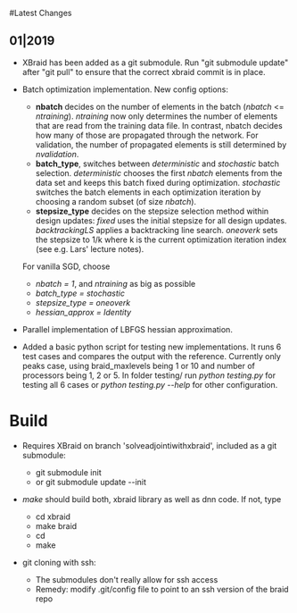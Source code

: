 #Latest Changes

## 01|2019

* XBraid has been added as a git submodule. Run "git submodule update" after "git pull" to ensure that the correct xbraid commit is in place. 

* Batch optimization implementation. New config options:
  - **nbatch** decides on the number of elements in the batch (*nbatch* <= *ntraining*). *ntraining* now only determines the number of elements that are read from the training data file. In contrast, nbatch decides how many of those are propagated through the network. For validation, the number of propagated elements is still determined by *nvalidation*. 
  - **batch\_type**, switches between *deterministic* and *stochastic* batch selection. *deterministic* chooses the first *nbatch* elements from the data set and keeps this batch fixed during optimization. *stochastic* switches the batch elements in each optimization iteration by choosing a random subset (of size *nbatch*).
  - **stepsize\_type** decides on the stepsize selection method within design updates: *fixed* uses the initial stepsize for all design updates. *backtrackingLS* applies a backtracking line search. *oneoverk* sets the stepsize to 1/k where k is the current optimization iteration index (see e.g. Lars' lecture notes). 
 
   For vanilla SGD, choose 
     - *nbatch = 1*, and *ntraining* as big as possible
     - *batch_type = stochastic*
     - *stepsize\_type = oneoverk*
     - *hessian\_approx = Identity*

* Parallel implementation of LBFGS hessian approximation. 

* Added a basic python script for testing new implementations. It runs 6 test cases and compares the output with the reference. Currently only peaks case, using braid\_maxlevels being 1 or 10 and number of processors being 1, 2 or 5. In folder testing/ run *python testing.py* for testing all 6 cases or *python testing.py --help* for other configuration. 



# Build
* Requires XBraid on branch 'solveadjointiwithxbraid', included as a git submodule:
    - git submodule init 
    - or git submodule update --init
* *make* should build both, xbraid library as well as dnn code. If not, type
    - cd xbraid
    - make braid
    - cd 
    - make

* git cloning with ssh:
    - The submodules don't really allow for ssh access
    - Remedy: modify .git/config file to point to an ssh version of the braid repo
